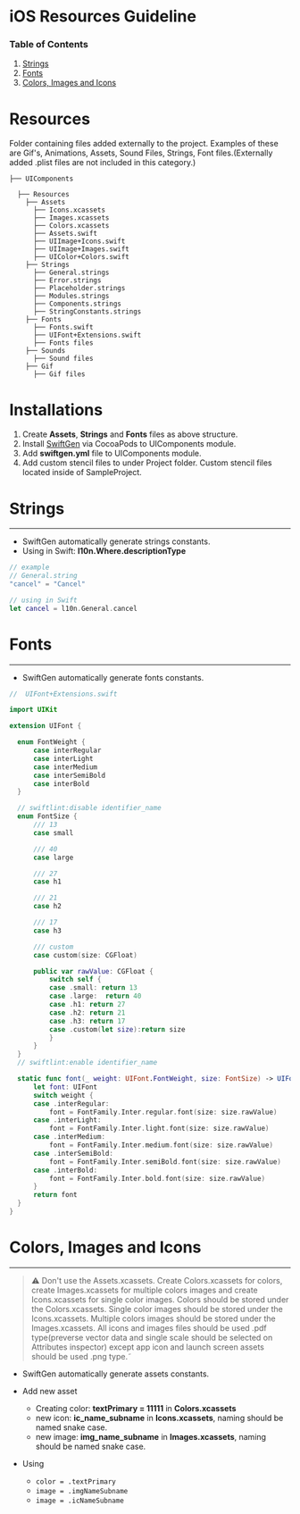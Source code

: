 # iOS Resources Guideline

### Table of Contents

1. [Strings](#strings)
2. [Fonts](#fonts)
3. [Colors, Images and Icons](#assets)

# Resources

Folder containing files added externally to the project. Examples of these are Gif's, Animations, Assets, Sound Files, Strings, Font files.(Externally added .plist files are not included in this category.)

```text
├── UIComponents

  ├── Resources
    ├── Assets
      ├── Icons.xcassets
      ├── Images.xcassets
      ├── Colors.xcassets
      ├── Assets.swift
      ├── UIImage+Icons.swift
      ├── UIImage+Images.swift
      ├── UIColor+Colors.swift
    ├── Strings
      ├── General.strings
      ├── Error.strings
      ├── Placeholder.strings
      ├── Modules.strings
      ├── Components.strings
      ├── StringConstants.strings
    ├── Fonts
      ├── Fonts.swift
      ├── UIFont+Extensions.swift
      ├── Fonts files
    ├── Sounds
      ├── Sound files
    ├── Gif
      ├── Gif files
```

# Installations

  1. Create **Assets**, **Strings** and **Fonts** files as above structure.
  2. Install [SwiftGen](https://github.com/SwiftGen/SwiftGen) via CocoaPods to UIComponents module.
  3. Add **swiftgen.yml** file to UIComponents module.
  4. Add custom stencil files to under Project folder. Custom stencil files located inside of SampleProject.


<a name="strings"></a>

# Strings

---

* SwiftGen automatically generate strings constants.
* Using in Swift: **l10n.Where.descriptionType**

```swift
// example
// General.string
"cancel" = "Cancel"

// using in Swift
let cancel = l10n.General.cancel
```

<a name="fonts"></a>

# Fonts

---

* SwiftGen automatically generate fonts constants.

```swift
//  UIFont+Extensions.swift

import UIKit

extension UIFont {

  enum FontWeight {
      case interRegular
      case interLight
      case interMedium
      case interSemiBold
      case interBold
  }

  // swiftlint:disable identifier_name
  enum FontSize {
      /// 13
      case small

      /// 40
      case large

      /// 27
      case h1

      /// 21
      case h2

      /// 17
      case h3

      /// custom
      case custom(size: CGFloat)

      public var rawValue: CGFloat {
          switch self {
          case .small: return 13
          case .large:  return 40
          case .h1: return 27
          case .h2: return 21
          case .h3: return 17
          case .custom(let size):return size
          }
      }
  }
  // swiftlint:enable identifier_name

  static func font(_ weight: UIFont.FontWeight, size: FontSize) -> UIFont {
      let font: UIFont
      switch weight {
      case .interRegular:
          font = FontFamily.Inter.regular.font(size: size.rawValue)
      case .interLight:
          font = FontFamily.Inter.light.font(size: size.rawValue)
      case .interMedium:
          font = FontFamily.Inter.medium.font(size: size.rawValue)
      case .interSemiBold:
          font = FontFamily.Inter.semiBold.font(size: size.rawValue)
      case .interBold:
          font = FontFamily.Inter.bold.font(size: size.rawValue)
      }
      return font
  }
}
```

<a name="assets"></a>

# Colors, Images and Icons

---

> :warning: Don't use the Assets.xcassets. Create Colors.xcassets for colors,  create Images.xcassets for multiple colors images and create Icons.xcassets for single color images. Colors should be stored under the Colors.xcassets. Single color images should be stored under the Icons.xcassets. Multiple colors images should be stored under the Images.xcassets. All icons and images files should be used .pdf type(preverse vector data and single scale should be selected on Attributes inspector) except app icon and launch screen assets should be used .png type.˜

* SwiftGen automatically generate assets constants.

* Add new asset

  * Creating color: **textPrimary = 11111** in **Colors.xcassets**
  * new icon: **ic\_name\_subname** in **Icons.xcassets**, naming should be named snake case.
  * new image: **img\_name\_subname** in **Images.xcassets**, naming should be named snake case.

* Using

    * `color = .textPrimary`
    * `image = .imgNameSubname`
    * `image = .icNameSubname`
